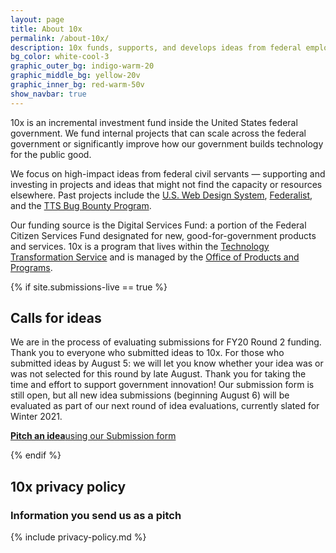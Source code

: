 ```yaml
---
layout: page
title: About 10x
permalink: /about-10x/
description: 10x funds, supports, and develops ideas from federal employees about how technology can improve the public’s experience with the government.
bg_color: white-cool-3
graphic_outer_bg: indigo-warm-20
graphic_middle_bg: yellow-20v
graphic_inner_bg: red-warm-50v
show_navbar: true
---
```


10x is an incremental investment fund inside the United States federal government. We fund internal projects that can scale across the federal government or significantly improve how our government builds technology for the public good.

We focus on high-impact ideas from federal civil servants — supporting and investing in projects and ideas that might not find the capacity or resources elsewhere. Past projects include the [U.S. Web Design System](https://designsystem.digital.gov), [Federalist](https://federalist.18f.gov), and the [TTS Bug Bounty Program](https://hackerone.com/tts).

Our funding source is the Digital Services Fund: a portion of the Federal Citizen Services Fund designated for new, good-for-government products and services. 10x is a program that lives within the [Technology Transformation Service](https://www.gsa.gov/about-us/organization/federal-acquisition-service/technology-transformation-services) and is managed by the [Office of Products and Programs](https://www.gsa.gov/about-us/organization/federal-acquisition-service/technology-transformation-services/office-of-products-and-programs).

{% if site.submissions-live == true %}

<h2 class="docs-h2">Calls for ideas</h2>

We are in the process of evaluating submissions for FY20 Round 2 funding. Thank you to everyone who submitted ideas to 10x. For those who submitted ideas by August 5: we will let you know whether your idea was or was not selected for this round by late August. Thank you for taking the time and effort to support government innovation!
Our submission form is still open, but all new idea submissions (beginning August 6) will be evaluated as part of our next round of idea evaluations, currently slated for Winter 2021. 

<div class="g-row tablet:display-flex tablet:align-items-center clearfix margin-top-2 tablet:margin-top-3">
  <a href="https://feedback.gsa.gov/jfe/form/SV_1Im8dTPnjnV3HpP" class="g-col tablet:g-col-auto background-color-red-warm-50v color-white padding-2 border-radius-small tablet:margin-right-5 text-decoration-none hover:background-color-indigo-warm-50v text-align-center margin-top-2 tablet:margin-top-0"><strong class="tablet:font-sans-8">Pitch an idea</strong><span class="font-sans-6 font-weight-300 display-block color-white">using our Submission form</span></a>
</div>

{% endif %}



<h2 class="docs-h2">10x privacy policy</h2>

### Information you send us as a pitch

{% include privacy-policy.md %}
